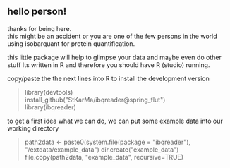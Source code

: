 ## hello person!

thanks for being here.  
this might be an accident or you are one of the few persons in the world  
using isobarquant for protein quantification.

this little package will help to glimpse your data and maybe even do other stuff
Its written in R and therefore you should have R (studio) running.

copy/paste the the next lines into R to install the development version 

> library(devtools)  
> install_github("StKarMa/ibqreader@spring_flut")  
> library(ibqreader)

to get a first idea what we can do, we can put some example data into our working directory 


> path2data <- paste0(system.file(package = "ibqreader"), "/extdata/example_data")
> dir.create("example_data")
> file.copy(path2data, "example_data", recursive=TRUE)







